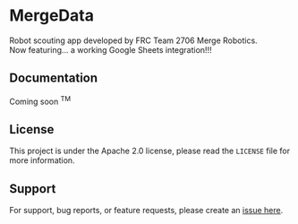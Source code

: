 # MergeData
Robot scouting app developed by FRC Team 2706 Merge Robotics.
<br>Now featuring... a working Google Sheets integration!!!

## Documentation
Coming soon <sup>TM</sup>

## License
This project is under the Apache 2.0 license, please read the `LICENSE` file for more information.

## Support
For support, bug reports, or feature requests, please create an [issue here](https://github.com/FRC2706/MergeData/issues).
